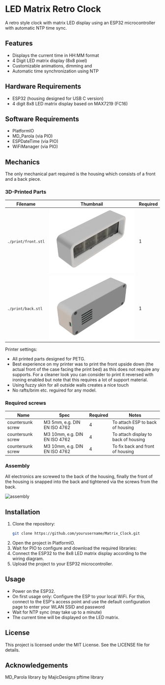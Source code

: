 # LED Matrix Retro Clock

A retro style clock with matrix LED display using an ESP32 microcontroller with automatic NTP time sync.

## Features

- Displays the current time in HH:MM format
- 4 Digit LED matrix display (8x8 pixel)
- Customizable animations, dimming and 
- Automatic time synchronization using NTP

## Hardware Requirements

- ESP32 (housing designed for USB C version)
- 4 digit 8x8 LED matrix display based on MAX7219 (FC16)

## Software Requirements

- PlatformIO
- MD_Parola (via PIO)
- ESPDateTime (via PIO) 
- WiFiManager (via PIO)

## Mechanics

The only mechanical part required is the housing which consists of a front and a back piece.

### 3D-Printed Parts

| Filename                     | Thumbnail                                                           | Required |
| ---------------------------- | --------------------------------------------------------------------| -------- |
| `./print/front.stl`          | <img src="./print/rendering/front.png" alt="front" width="300"/>    | 1        |
| `./print/back.stl`           | <img src="./print/rendering/back.png" alt="back" width="300"/>      | 1        |

Printer settings:
- All printed parts designed for PETG. 
- Best experience on my printer was to print the front upside down (the actual front of the case facing the print bed) as this does not require any supports. For a cleaner look you can consider to print it reversed with ironing enabled but note that this requires a lot of support material. 
- Using fuzzy skin for all outside walls creates a nice touch
- No rafts/brim etc. reguired for any model.

### Required screws

| Name              | Spec                          | Required | Notes |
| ----------------- | ----------------------------- | -------- | ------|
| countersunk screw | M3 5mm, e.g. DIN EN ISO 4762  | 4        | To attach ESP to back of housing |
| countersunk screw | M3 10mm, e.g. DIN EN ISO 4762 | 4        | To attach display to back of housing |
| countersunk screw | M3 10mm, e.g. DIN EN ISO 4762 | 4        | To fix back and front of housing |

### Assembly

All electronics are screwed to the back of the housing, finally the front of the housing is snapped into the back and tightened via the screws from the back.

![assembly](./print/rendering/assembly.gif)



## Installation

1. Clone the repository:
   ```sh
   git clone https://github.com/yourusername/Matrix_Clock.git
2. Open the project in PlatformIO.
3. Wait for PIO to configure and download the required libraries:
4. Connect the ESP32 to the 8x8 LED matrix display according to the wiring diagram.
5. Upload the project to your ESP32 microcontroller.

## Usage
- Power on the ESP32.
- On first usage only: Configure the ESP to your local WiFi. For this, connect to the ESP's access point and use the default configuration page to enter your WLAN SSID and password 
- Wait for NTP sync (may take up to a minute)
- The current time will be displayed on the LED matrix.

## License
This project is licensed under the MIT License. See the LICENSE file for details.

## Acknowledgements
MD_Parola library by MajicDesigns
pftime library
